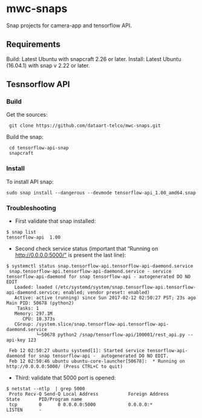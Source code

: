 # mwc-snaps
Snap projects for camera-app and tensorflow API.
## Requirements
Build: Latest Ubuntu with snapcraft 2.26 or later.
Install: Latest Ubuntu (16.04.1) with snap v 2.22 or later.
## Tesnsorflow API
### Build
Get the sources:
```
 git clone https://github.com/dataart-telco/mwc-snaps.git
 ```
Build the snap:
```
 cd tensorflow-api-snap
 snapcraft
 ```
### Install
To install API snap:
```
sudo snap install --dangerous --devmode tensorflow-api_1.00_amd64.snap
```
### Troubleshooting
- First validate that snap installed:
 ```
 $ snap list
 tensorflow-api  1.00
 ```
- Second check service status (important that “Running on http://0.0.0.0:5000/” is present the last line):
```
$ systemctl status snap.tensorflow-api.tensorflow-api-daemond.service
 snap.tensorflow-api.tensorflow-api-daemond.service - service tensorflow-api-daemond for snap tensorflow-api - autogenerated DO NO EDIT
   Loaded: loaded (/etc/systemd/system/snap.tensorflow-api.tensorflow-api-daemond.service; enabled; vendor preset: enabled)
   Active: active (running) since Sun 2017-02-12 02:50:27 PST; 23s ago
Main PID: 50678 (python2)
    Tasks: 1
   Memory: 297.1M
      CPU: 10.373s
   CGroup: /system.slice/snap.tensorflow-api.tensorflow-api-daemond.service
           └─50678 python2 /snap/tensorflow-api/100001/rest_api.py --api-key 123
 
 Feb 12 02:50:27 ubuntu systemd[1]: Started service tensorflow-api-daemond for snap tensorflow-api -  autogenerated DO NO EDIT.
 Feb 12 02:50:46 ubuntu ubuntu-core-launcher[50678]:  * Running on http://0.0.0.0:5000/ (Press CTRL+C to quit)
 ```
- Third: validate that 5000 port is opened:
```
$ netstat --ntlp  | grep 5000
 Proto Recv-Q Send-Q Local Address           Foreign Address         State       PID/Program name
 tcp        0      0 0.0.0.0:5000            0.0.0.0:*               LISTEN      -
```

